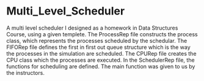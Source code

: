 # Multi_Level_Scheduler
A multi level scheduler I designed as a homework in Data Structures Course, using a given templete.
The ProcessRep file constructs the process class, which represents the processes scheduled by the schedular.
The FIFORep file defines the first in first out queue structure which is the way the processes in the simulation are scheduled.
The CPURep file creates the CPU class which the processes are executed.
In the SchedulerRep file, the functions for scheduling are defined. 
The main function was given to us by the instructors.
